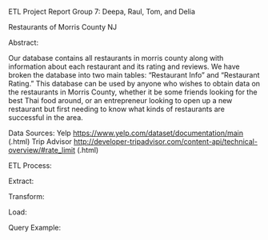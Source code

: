 ETL Project Report
Group 7: Deepa, Raul, Tom, and Delia

Restaurants of Morris County NJ

Abstract:

Our database contains all restaurants in morris county along with information about each restaurant and its rating and reviews.  We have broken the database into two main tables: “Restaurant Info” and “Restaurant Rating.”  This database can be used by anyone who wishes to obtain data on the restaurants in Morris County, whether it be some friends looking for the best Thai food around, or an entrepreneur looking to open up a new restaurant but first needing to know what kinds of restaurants are successful in the area. 

Data Sources:
Yelp https://www.yelp.com/dataset/documentation/main (.html)
Trip Advisor http://developer-tripadvisor.com/content-api/technical-overview/#rate_limit (.html)

ETL Process:

Extract:



Transform:




Load:



Query Example:

